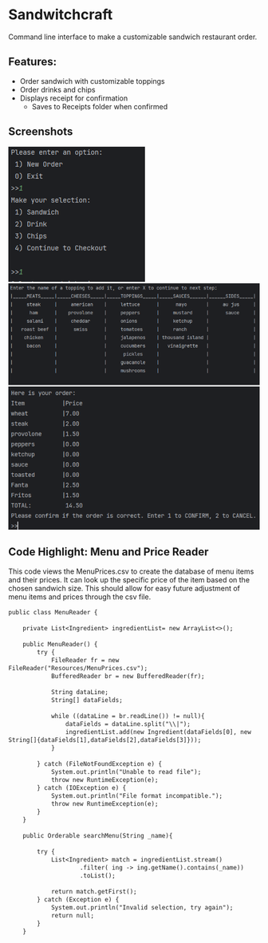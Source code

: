 # Sandwitchcraft

Command line interface to make a customizable sandwich restaurant order.

## Features:
- Order sandwich with customizable toppings
- Order drinks and chips
- Displays receipt for confirmation
  - Saves to Receipts folder when confirmed

## Screenshots
![Initial menu.PNG](screenshots/Initial%20menu.PNG)
![sandwich menu.PNG](screenshots/sandwich%20menu.PNG)
![Receipt.PNG](screenshots/Receipt.PNG)

## Code Highlight: Menu and Price Reader
This code views the MenuPrices.csv to create the database of menu items and their prices.
It can look up the specific price of the item based on the chosen sandwich size.
This should allow for easy future adjustment of menu items and prices through the csv file.

```
public class MenuReader {

    private List<Ingredient> ingredientList= new ArrayList<>();

    public MenuReader() {
        try {
            FileReader fr = new FileReader("Resources/MenuPrices.csv");
            BufferedReader br = new BufferedReader(fr);

            String dataLine;
            String[] dataFields;

            while ((dataLine = br.readLine()) != null){
                dataFields = dataLine.split("\\|");
                ingredientList.add(new Ingredient(dataFields[0], new String[]{dataFields[1],dataFields[2],dataFields[3]}));
            }

        } catch (FileNotFoundException e) {
            System.out.println("Unable to read file");
            throw new RuntimeException(e);
        } catch (IOException e) {
            System.out.println("File format incompatible.");
            throw new RuntimeException(e);
        }
    }

    public Orderable searchMenu(String _name){

        try {
            List<Ingredient> match = ingredientList.stream()
                    .filter( ing -> ing.getName().contains(_name))
                    .toList();

            return match.getFirst();
        } catch (Exception e) {
            System.out.println("Invalid selection, try again");
            return null;
        }
    }
```